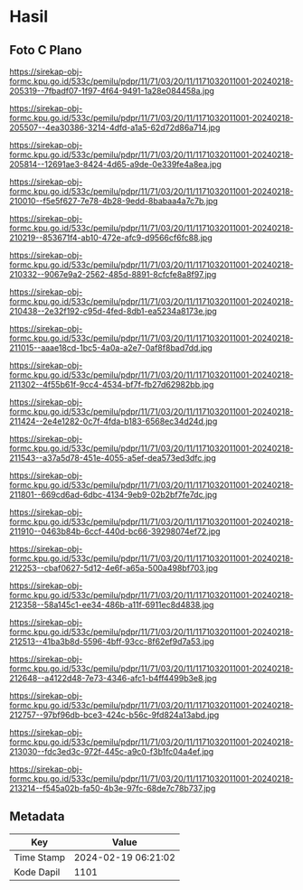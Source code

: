 # Hasil

## Foto C Plano

https://sirekap-obj-formc.kpu.go.id/533c/pemilu/pdpr/11/71/03/20/11/1171032011001-20240218-205319--7fbadf07-1f97-4f64-9491-1a28e084458a.jpg

https://sirekap-obj-formc.kpu.go.id/533c/pemilu/pdpr/11/71/03/20/11/1171032011001-20240218-205507--4ea30386-3214-4dfd-a1a5-62d72d86a714.jpg

https://sirekap-obj-formc.kpu.go.id/533c/pemilu/pdpr/11/71/03/20/11/1171032011001-20240218-205814--12691ae3-8424-4d65-a9de-0e339fe4a8ea.jpg

https://sirekap-obj-formc.kpu.go.id/533c/pemilu/pdpr/11/71/03/20/11/1171032011001-20240218-210010--f5e5f627-7e78-4b28-9edd-8babaa4a7c7b.jpg

https://sirekap-obj-formc.kpu.go.id/533c/pemilu/pdpr/11/71/03/20/11/1171032011001-20240218-210219--853671f4-ab10-472e-afc9-d9566cf6fc88.jpg

https://sirekap-obj-formc.kpu.go.id/533c/pemilu/pdpr/11/71/03/20/11/1171032011001-20240218-210332--9067e9a2-2562-485d-8891-8cfcfe8a8f97.jpg

https://sirekap-obj-formc.kpu.go.id/533c/pemilu/pdpr/11/71/03/20/11/1171032011001-20240218-210438--2e32f192-c95d-4fed-8db1-ea5234a8173e.jpg

https://sirekap-obj-formc.kpu.go.id/533c/pemilu/pdpr/11/71/03/20/11/1171032011001-20240218-211015--aaae18cd-1bc5-4a0a-a2e7-0af8f8bad7dd.jpg

https://sirekap-obj-formc.kpu.go.id/533c/pemilu/pdpr/11/71/03/20/11/1171032011001-20240218-211302--4f55b61f-9cc4-4534-bf7f-fb27d62982bb.jpg

https://sirekap-obj-formc.kpu.go.id/533c/pemilu/pdpr/11/71/03/20/11/1171032011001-20240218-211424--2e4e1282-0c7f-4fda-b183-6568ec34d24d.jpg

https://sirekap-obj-formc.kpu.go.id/533c/pemilu/pdpr/11/71/03/20/11/1171032011001-20240218-211543--a37a5d78-451e-4055-a5ef-dea573ed3dfc.jpg

https://sirekap-obj-formc.kpu.go.id/533c/pemilu/pdpr/11/71/03/20/11/1171032011001-20240218-211801--669cd6ad-6dbc-4134-9eb9-02b2bf7fe7dc.jpg

https://sirekap-obj-formc.kpu.go.id/533c/pemilu/pdpr/11/71/03/20/11/1171032011001-20240218-211910--0463b84b-6ccf-440d-bc66-39298074ef72.jpg

https://sirekap-obj-formc.kpu.go.id/533c/pemilu/pdpr/11/71/03/20/11/1171032011001-20240218-212253--cbaf0627-5d12-4e6f-a65a-500a498bf703.jpg

https://sirekap-obj-formc.kpu.go.id/533c/pemilu/pdpr/11/71/03/20/11/1171032011001-20240218-212358--58a145c1-ee34-486b-a11f-6911ec8d4838.jpg

https://sirekap-obj-formc.kpu.go.id/533c/pemilu/pdpr/11/71/03/20/11/1171032011001-20240218-212513--41ba3b8d-5596-4bff-93cc-8f62ef9d7a53.jpg

https://sirekap-obj-formc.kpu.go.id/533c/pemilu/pdpr/11/71/03/20/11/1171032011001-20240218-212648--a4122d48-7e73-4346-afc1-b4ff4499b3e8.jpg

https://sirekap-obj-formc.kpu.go.id/533c/pemilu/pdpr/11/71/03/20/11/1171032011001-20240218-212757--97bf96db-bce3-424c-b56c-9fd824a13abd.jpg

https://sirekap-obj-formc.kpu.go.id/533c/pemilu/pdpr/11/71/03/20/11/1171032011001-20240218-213030--fdc3ed3c-972f-445c-a9c0-f3b1fc04a4ef.jpg

https://sirekap-obj-formc.kpu.go.id/533c/pemilu/pdpr/11/71/03/20/11/1171032011001-20240218-213214--f545a02b-fa50-4b3e-97fc-68de7c78b737.jpg


## Metadata

| Key        | Value               |
| ---------- | ------------------- |
| Time Stamp | 2024-02-19 06:21:02 |
| Kode Dapil | 1101                |



